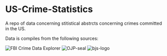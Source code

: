 # US-Crime-Statistics

A repo of data concerning stitistical abstrcts concerning crimes committed in the US.

Data is compiles from the following sources:

![FBI Crime Data Explorer](https://github.com/user-attachments/assets/7a1ec396-75ed-49b2-bce8-f52a8e3bc5ac)
![OJP-seal](https://github.com/user-attachments/assets/4567164c-e3ac-4eb1-b4e6-0d07c6f4d134)
![bjs-logo](https://github.com/user-attachments/assets/e0fe0152-a0ed-42d9-9284-a4fd2d2d0756)
